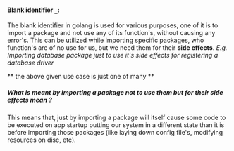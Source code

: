 #### Blank identifier `_`:

The blank identifier in golang is used for various purposes, one of it is to import a package and not use any of its function's, without causing any error's. This can be utilized while importing specific packages, who function's are of no use for us, but we need them for their **side effects**.
_E.g. Importing database package just to use it's side effects for registering a database driver_

** the above given use case is just one of many **

##### What is meant by importing a package not to use them but for their *side effects* mean ?
This means that, just by importing a package will itself cause some code to be executed on app startup putting our system in a different state than it is before importing those packages (like laying down config file's, modifying resources on disc, etc).